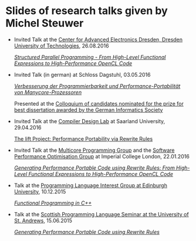 # Slides of research talks given by Michel Steuwer

- Invited Talk at the [Center for Advanced Electronics Dresden, Dresden University of Technologies](https://www.cfaed.tu-dresden.de/), 26.08.2016

  [*Structured Parallel Programming - From High-Level Functional Expressions to High-Performance OpenCL Code*](https://github.com/michel-steuwer/talks/blob/master/Dresden2016.pdf)
  
- Invited Talk (in german) at Schloss Dagstuhl, 03.05.2016

  [*Verbesserung der Programmierbarkeit und Performance-Portabilität von Manycore-Prozessoren*](https://github.com/michel-steuwer/talks/blob/master/Dagstuhl2016.pdf)
  
  Presented at the [Colloquium of candidates nominated for the prize for best dissertation awarded by the German Informatics Society](https://www.dagstuhl.de/en/program/calendar/evhp/?semnr=16183)
  
- Invited Talk at the [Compiler Design Lab](http://compilers.cs.uni-saarland.de/) at Saarland University, 29.04.2016

  [The lift Project: Performance Portability via Rewrite Rules](https://github.com/michel-steuwer/talks/blob/master/Saarland2016.pdf)
  
- Invited Talk at the [Multicore Programming Group](http://multicore.doc.ic.ac.uk/) and the [Software Performance Optimisation Group](https://spo.doc.ic.ac.uk) at Imperial College London, 22.01.2016

  [*Generating Performance Portable Code using Rewrite Rules: From High-Level Functional Expressions to High-Performance OpenCL Code*](https://github.com/michel-steuwer/talks/blob/master/ICL2016.pdf)
  
- Talk at the [Programming Language Interest Group at Edinburgh University](https://www.wiki.ed.ac.uk/display/prolan/Programming+Languages+Interest+Group), 10.12.2015

  [*Functional Programming in C++*](https://github.com/michel-steuwer/talks/blob/master/PLInG2015.pdf)
  
- Talk at the [Scottish Programming Language Seminar at the University of St. Andrews](https://ff32.host.cs.st-andrews.ac.uk/spls/), 15.06.2015

  [*Generating Performance Portable Code using Rewrite Rules*](https://github.com/michel-steuwer/talks/blob/master/SPLS2015.pdf)
